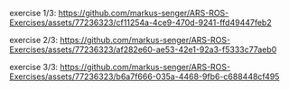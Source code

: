 
exercise 1/3:
https://github.com/markus-senger/ARS-ROS-Exercises/assets/77236323/cf11254a-4ce9-470d-9241-ffd49447feb2


exercise 2/3:
https://github.com/markus-senger/ARS-ROS-Exercises/assets/77236323/af282e60-ae53-42e1-92a3-f5333c77aeb0


exercise 3/3:
https://github.com/markus-senger/ARS-ROS-Exercises/assets/77236323/b6a7f666-035a-4468-9fb6-c688448cf495

